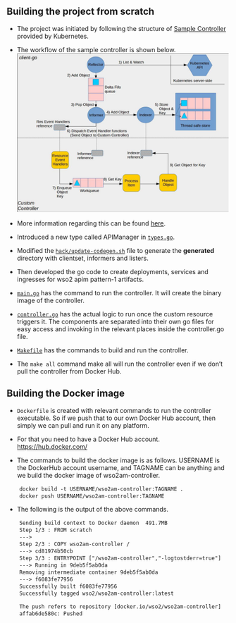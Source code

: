## Building the project from scratch

* The project was initiated by following the structure of [Sample Controller](https://github.com/kubernetes/sample-controller) provided by Kubernetes.
  
* The workflow of the sample controller is shown below.
  ![sample controller workflow](../images/controller-workflow.jpeg)

* More information regarding this can be found [here](https://medium.com/speechmatics/how-to-write-kubernetes-custom-controllers-in-go-8014c4a04235).

* Introduced a new type called APIManager in [`types.go`](https://github.com/wso2/k8s-wso2am-operator/blob/master/pkg/apis/apim/v1alpha1/types.go).

* Modified the [`hack/update-codegen.sh`](https://github.com/wso2/k8s-wso2am-operator/blob/master/hack/update-codegen.sh) file to generate the **generated** directory with clientset, informers and listers.

* Then developed the go code to create deployments, services and ingresses for wso2 apim pattern-1 artifacts.

* [`main.go`](https://github.com/wso2/k8s-wso2am-operator/blob/master/cmd/controller/main.go) has the command to run the controller. It will create the binary image of the controller.

* [`controller.go`](https://github.com/wso2/k8s-wso2am-operator/blob/master/pkg/controller/controller.go) has the actual logic to run once the custom resource triggers it. The components are separated into their own go files for easy access and invoking in the relevant places inside the controller.go file.

* [`Makefile`](https://github.com/wso2/k8s-wso2am-operator/blob/master/Makefile) has the commands to build and run the controller. 

* The `make all` command make all will run the controller even if we don’t pull the controller from Docker Hub.


## Building the Docker image

* `Dockerfile` is created with relevant commands to run the controller executable. So if we push that to our own Docker Hub account, then simply we can pull and run it on any platform.

* For that you need to have a Docker Hub account. https://hub.docker.com/

* The commands to build the docker image is as follows. USERNAME is the DockerHub account username, and TAGNAME can be anything and we build the docker image of wso2am-controller.

```
    docker build -t USERNAME/wso2am-controller:TAGNAME .
    docker push USERNAME/wso2am-controller:TAGNAME
```

* The following is the output of the above commands.

```
    Sending build context to Docker daemon  491.7MB
    Step 1/3 : FROM scratch
    ---> 
    Step 2/3 : COPY wso2am-controller /
    ---> cd81974b50cb
    Step 3/3 : ENTRYPOINT ["/wso2am-controller","-logtostderr=true"]
    ---> Running in 9deb5f5ab0da
    Removing intermediate container 9deb5f5ab0da
    ---> f6083fe77956
    Successfully built f6083fe77956
    Successfully tagged wso2/wso2am-controller:latest

```
```
    The push refers to repository [docker.io/wso2/wso2am-controller]
    affab6de580c: Pushed 

```

